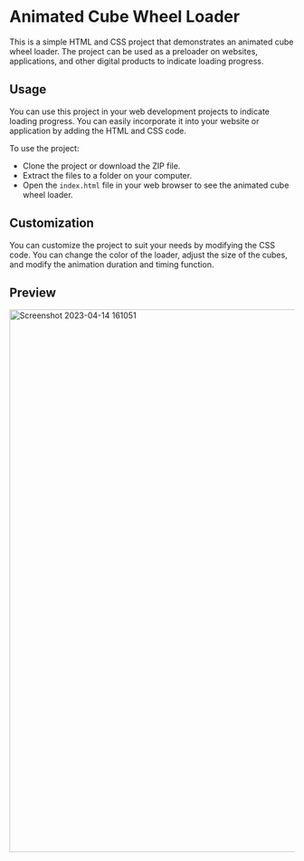 # Animated Cube Wheel Loader
This is a simple HTML and CSS project that demonstrates an animated cube wheel loader. The project can be used as a preloader on websites, applications, and other digital products to indicate loading progress.

## Usage
You can use this project in your web development projects to indicate loading progress. You can easily incorporate it into your website or application by adding the HTML and CSS code.

To use the project:

- Clone the project or download the ZIP file.
- Extract the files to a folder on your computer.
- Open the `index.html` file in your web browser to see the animated cube wheel loader.

## Customization

You can customize the project to suit your needs by modifying the CSS code. You can change the color of the loader, adjust the size of the cubes, and modify the animation duration and timing function.

## Preview
<img width="958" alt="Screenshot 2023-04-14 161051" src="https://user-images.githubusercontent.com/59678435/232025198-96b99911-c672-4eb3-b933-aaf4d9ecd1c9.png">
